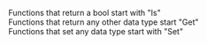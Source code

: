 Functions that return a bool start with "Is"\
Functions that return any other data type start "Get"\
Functions that set any data type start with "Set"